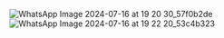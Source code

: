 ![WhatsApp Image 2024-07-16 at 19 20 30_57f0b2de](https://github.com/user-attachments/assets/4342a5d7-d36c-4678-a039-0adfeb1b953b)
![WhatsApp Image 2024-07-16 at 19 22 20_53c4b323](https://github.com/user-attachments/assets/d34afa48-c466-4417-97ea-dd26b9e86227)


